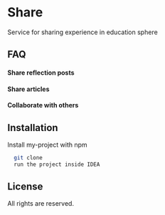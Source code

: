 
# Share 

Service for sharing experience in education sphere
## FAQ

#### Share reflection posts


#### Share articles

#### Collaborate with others



## Installation

Install my-project with npm

```bash
  git clone
  run the project inside IDEA
```
    
## License

All rights are reserved. 


